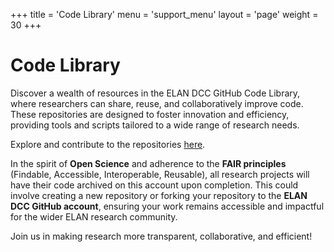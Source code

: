 +++
title = 'Code Library'
menu = 'support_menu'
layout = 'page'
weight = 30
+++
# Code Library
Discover a wealth of resources in the ELAN DCC GitHub Code Library, where researchers can share, reuse, and collaboratively improve code. These repositories are designed to foster innovation and efficiency, providing tools and scripts tailored to a wide range of research needs.

Explore and contribute to the repositories [here](https://github.com/elan-dcc?tab=repositories).

In the spirit of **Open Science** and adherence to the **FAIR principles** (Findable, Accessible, Interoperable, Reusable), all research projects will have their code archived on this account upon completion. This could involve creating a new repository or forking your repository to the **ELAN DCC GitHub account**, ensuring your work remains accessible and impactful for the wider ELAN research community.

Join us in making research more transparent, collaborative, and efficient!